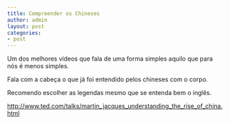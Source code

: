 ```yaml
---
title: Compreender os Chineses
author: admin
layout: post
categories:
- post
---
```

Um dos melhores vídeos que fala de uma forma simples aquilo que para nós é menos simples.

Fala com a cabeça o que já foi entendido pelos chineses com o corpo.

Recomendo escolher as legendas mesmo que se entenda bem o inglês.

<p><a href="http://www.ted.com/talks/martin_jacques_understanding_the_rise_of_china.html" target="_blank">http://www.ted.com/talks/martin_jacques_understanding_the_rise_of_china.html</a></p>

